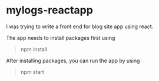 # mylogs-reactapp
I was trying to write a front end for blog site app using react.

The app needs to install packages first using
> npm install

After installing packages, you can run the app by using
> npm start
